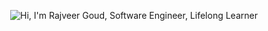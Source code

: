 

<p align="center" >

 <img src="https://github.in/rajveergoudxd/rajveergoudxd/resources/Introduction.gif" alt="Hi, I'm Rajveer Goud, Software Engineer, Lifelong Learner">

</p>

<!--
**rajveergoudxd/rajveergoudxd** is a ✨ _special_ ✨ repository because its `README.md` (this file) appears on your GitHub profile.

Here are some ideas to get you started:

- 🔭 I’m currently working on ...
- 🌱 I’m currently learning ...
- 👯 I’m looking to collaborate on ...
- 🤔 I’m looking for help with ...
- 💬 Ask me about ...
- 📫 How to reach me: ...
- 😄 Pronouns: ...
- ⚡ Fun fact: ...
-->
